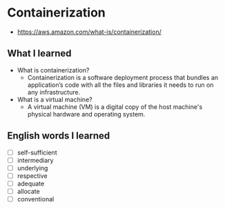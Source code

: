 # Containerization
- https://aws.amazon.com/what-is/containerization/

## What I learned
- What is containerization?
  - Containerization is a software deployment process that bundles an application’s code with all the files and libraries it needs to run on any infrastructure.
- What is a virtual machine?
  - A virtual machine (VM) is a digital copy of the host machine's physical hardware and operating system. 

## English words I learned
- [ ] self-sufficient
- [ ] intermediary
- [ ] underlying
- [ ] respective
- [ ] adequate
- [ ] allocate
- [ ] conventional
